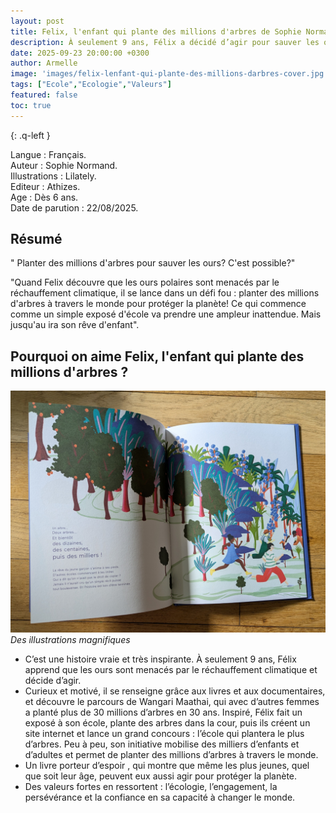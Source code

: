 ```yaml
---
layout: post
title: Felix, l'enfant qui plante des millions d'arbres de Sophie Normand et Lilately.
description: À seulement 9 ans, Félix a décidé d’agir pour sauver les ours contre le réchauffement climatique. Une histoire vraie et inspirante qui montre à mon fils que, même enfant, on peut changer le monde. 
date: 2025-09-23 20:00:00 +0300
author: Armelle
image: 'images/felix-lenfant-qui-plante-des-millions-darbres-cover.jpg'
tags: ["Ecole","Ecologie","Valeurs"]
featured: false
toc: true
---
```


{: .q-left }

Langue : Français.  
Auteur : Sophie Normand.  
Illustrations :  Lilately.                   
Editeur : Athizes.             
Age : Dès 6 ans.                           
Date de parution : 22/08/2025.         

## Résumé

" Planter des millions d'arbres pour sauver les ours? C'est possible?"

"Quand Felix découvre que les ours polaires sont menacés par le réchauffement climatique, il se lance dans un défi fou : planter des millions d'arbres à travers le monde pour protéger la planète! Ce qui commence comme un simple exposé d'école va prendre une ampleur inattendue. Mais jusqu'au ira son rêve d'enfant".

## Pourquoi on aime Felix, l'enfant qui plante des millions d'arbres ?

![Des illustrations magnifiques](images/felix-lenfant-qui-plante-des-millions-darbres-int.jpg)
*Des illustrations magnifiques*
- C’est une histoire vraie et très inspirante. À seulement 9 ans, Félix apprend que les ours sont menacés par le réchauffement climatique et décide d’agir.
- Curieux et motivé, il se renseigne grâce aux livres et aux documentaires, et découvre le parcours de Wangari Maathai, qui avec d’autres femmes a planté plus de 30 millions d’arbres en 30 ans. Inspiré, Félix fait un exposé à son école, plante des arbres dans la cour, puis ils créent un site internet et lance un grand concours : l’école qui plantera le plus d’arbres. Peu à peu, son initiative mobilise des milliers d’enfants et d’adultes et permet de planter des millions d’arbres à travers le monde.
- Un livre porteur d’espoir , qui montre que même les plus jeunes, quel que soit leur âge, peuvent eux aussi agir pour protéger la planète.
- Des valeurs fortes en ressortent : l’écologie, l’engagement, la persévérance et la confiance en sa capacité à changer le monde.




